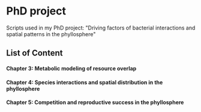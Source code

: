 # PhD project
Scripts used in my PhD project: "Driving factors of bacterial interactions and spatial patterns in the phyllosphere"

## List of Content
#### Chapter 3:  Metabolic modeling of resource overlap
#### Chapter 4:  Species interactions and spatial distribution in the phyllosphere
#### Chapter 5:  Competition and reproductive success in the phyllosphere

